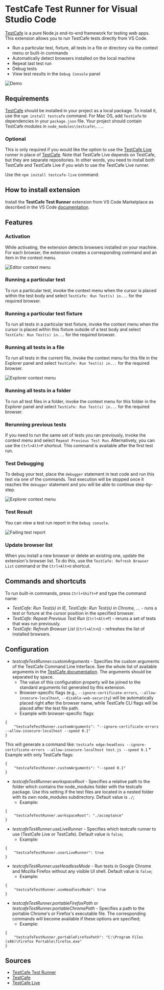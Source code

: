 # TestCafe Test Runner for Visual Studio Code

[TestCafe](https://testcafe.io/) is a pure Node.js end-to-end framework for testing web apps. This extension allows you to run TestCafe tests directly from VS Code.

* Run a particular test, fixture, all tests in a file or directory via the context menu or built-in commands
* Automatically detect browsers installed on the local machine
* Repeat last test run
* Debug tests
* View test results in the `Debug Console` panel

![Demo](./images/demo.gif)

## Requirements

[TestCafe](https://github.com/DevExpress/testcafe) should be installed in your project as a local package. To install it, use the `npm install testcafe` command.
For Mac OS, add `TestCafe` to dependencies in your `package.json` file. Your project should contain TestCafe modules in `node_modules\testcafe\...`.

### Optional
This is only required if you would like the option to use the [TestCafe Live](https://github.com/DevExpress/testcafe-live) runner in place of 
[TestCafe](https://github.com/DevExpress/testcafe). Note that TestCafe Live depends on TestCafe, but they are separate repositories. In other words, you need to install both TestCafe and TestCafe Live if you wish to use the TestCafe Live runner.

Use the `npm install testcafe-live` command.

## How to install extension

Install the **TestCafe Test Runner** extension from VS Code Marketplace as described in the VS Code [documentation](https://code.visualstudio.com/docs/editor/extension-marketplace).

## Features

### Activation

While activating, the extension detects browsers installed on your machine. For each browser, the extension creates a corresponding command and an item in the context menu.

![Editor context menu](./images/context-menu.png)

### Running a particular test

To run a particular test, invoke the context menu when the cursor is placed within the test body and select `TestCafe: Run Test(s) in...` for the required browser.

### Running a particular test fixture

To run all tests in a particular test fixture, invoke the context menu when the cursor is placed within this fixture outside of a test body and select `TestCafe: Run Test(s) in...` for the required browser.

### Running all tests in a file

To run all tests in the current file, invoke the context menu for this file in the Explorer panel and select `TestCafe: Run Test(s) in...` for the required browser.

![Explorer context menu](./images/explorer-menu.png)

### Running all tests in a folder

To run all test files in a folder, invoke the context menu for this folder in the Explorer panel and select `TestCafe: Run Test(s) in...` for the required browser.

### Rerunning previous tests

If you need to run the same set of tests you ran previously, invoke the context menu and select `Repeat Previous Test Run`. Alternatively, you can use the `Ctrl+Alt+P` shortcut.
This command is available after the first test run.

### Test Debugging

To debug your test, place the `debugger` statement in test code and run this test via one of the commands. Test execution will be stopped once it reaches the `debugger` statement and you will be able to continue step-by-step.

![Explorer context menu](./images/debugging.png)

### Test Result 

You can view a test run report in the `Debug console`.

![Failing test report](./images/test-report.png)


### Update browser list

When you install a new browser or delete an existing one, update the extension's browser list. To do this, use the `TestCafe: Refresh Browser List` command or the `Ctrl+Alt+U` shortcut.

## Commands and shortcuts

To run built-in commands, press `Ctrl+Shift+P` and type the command name:

* *TestCafe: Run Test(s) in IE, TestCafe: Run Test(s) in Chrome,  ...* - runs a test or fixture at the cursor position in the specified browser.
* *TestCafe: Repeat Previous Test Run* (`Ctrl+Alt+P`) - reruns a set of tests that was run previously.
* *TestCafe: Refresh Browser List* (`Ctrl+Alt+U`) - refreshes the list of installed browsers.

## Configuration

* *testcafeTestRunner.customArguments* - Specifies the custom arguments of the TestCafe Command Line Interface. See the whole list of available arguments in the [TestCafe documentation](https://testcafe.io/documentation/402639/reference/command-line-interface#options). The arguments should be separated by space.
    * The value of this configuration property will be joined to the standard arguments list generated by this extension.
    * Browser-specific flags (e.g., `--ignore-certificate-errors`, `--allow-insecure-localhost`, `--disable-web-security`) will be automatically placed right after the browser name, while TestCafe CLI flags will be placed after the test file path.
    * Example with browser-specific flags:
```
{
    "testcafeTestRunner.customArguments": "--ignore-certificate-errors --allow-insecure-localhost --speed 0.1"
}
```
This will generate a command like: `testcafe edge:headless --ignore-certificate-errors --allow-insecure-localhost test.js --speed 0.1`
    * Example with only TestCafe flags:
```
{
    "testcafeTestRunner.customArguments": "--speed 0.1"
}
```
* *testcafeTestRunner.workspaceRoot* - Specifies a relative path to the folder which contains the node_modules folder with the testcafe package. Use this setting if the test files are located in a nested folder with its own node_modules subdirectory. Default value is `./`;
    * Example:
```
{
    "testcafeTestRunner.workspaceRoot": "./acceptance"
}
```
* *testcafeTestRunner.useLiveRunner* - Specifies which testcafe runner to use (TestCafe Live or TestCafe). Default value is `false`;
    * Example:
```
{
    "testcafeTestRunner.userLiveRunner": true
}
```
* *testcafeTestRunner.useHeadlessMode* - Run tests in Google Chrome and Mozilla Firefox without any visible UI shell. Default value is `false`;
    * Example:
```
{
    "testcafeTestRunner.useHeadlessMode": true
}
```

* *testcafeTestRunner.portableFirefoxPath* or *testcafeTestRunner.portableChromePath* - Specifies a path to the portable Chrome's or Firefox's executable file. The corresponding commands will become available if these options are specified;
    * Example:
```
{
    "testcafeTestRunner.portableFirefoxPath": "C:\Program Files (x86)\Firefox Portable\firefox.exe"
}
```

## Sources

* [TestCafe Test Runner](https://github.com/romanresh/vscode-testcafe)
* [TestCafe](https://github.com/DevExpress/testcafe)
* [TestCafe Live](https://github.com/DevExpress/testcafe-live)